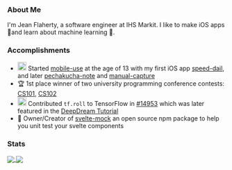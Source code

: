 ### About Me

I'm Jean Flaherty, a software engineer at IHS Markit. I like to make iOS apps📱and learn about machine learning 🤖.

### Accomplishments

* <img height="20" width="20" src="https://avatars0.githubusercontent.com/u/43524216?s=60&v=4"> Started [mobile-use](https://github.com/mobile-use) at the age of 13 with my first iOS app [speed-dail](https://github.com/mobile-use/speed-dial), and later [pechakucha-note](https://github.com/mobile-use/pechakucha-note) and [manual-capture](https://github.com/mobile-use/manual-capture)
* 🏆 1st place winner of two university programming conference contests: [CS101](https://github.com/kobejean/cs-101-final-project-the-lost-totoro), [CS102](https://github.com/kobejean/cs-102-final-project-cfd)
* <img height="20" width="20" src="https://avatars0.githubusercontent.com/u/15658638?s=60&v=4"> Contributed `tf.roll` to TensorFlow in [#14953](https://github.com/tensorflow/tensorflow/pull/14953) which was later featured in the [DeepDream Tutorial](https://www.tensorflow.org/tutorials/generative/deepdream#optional_scaling_up_with_tiles)
* 🦌 Owner/Creator of [svelte-mock](https://kobejean.github.io/svelte-mock/) an open source npm package to help you unit test your svelte components

### Stats

<a href="https://github.com/anuraghazra/github-readme-stats">
  <img align="center" src="https://github-readme-stats.vercel.app/api?username=kobejean&count_private=true&hide=issues&show_icons=true" />
</a>
<a href="https://github.com/anuraghazra/github-readme-stats">
  <img align="center" src="https://github-readme-stats.vercel.app/api/top-langs/?username=kobejean&hide=&layout=compact" />
</a>

<!--
**kobejean/kobejean** is a ✨ _special_ ✨ repository because its `README.md` (this file) appears on your GitHub profile.

Here are some ideas to get you started:

- 🔭 I’m currently working on ...
- 🌱 I’m currently learning ...
- 👯 I’m looking to collaborate on ...
- 🤔 I’m looking for help with ...
- 💬 Ask me about ...
- 📫 How to reach me: ...
- 😄 Pronouns: ...
- ⚡ Fun fact: ...
-->
